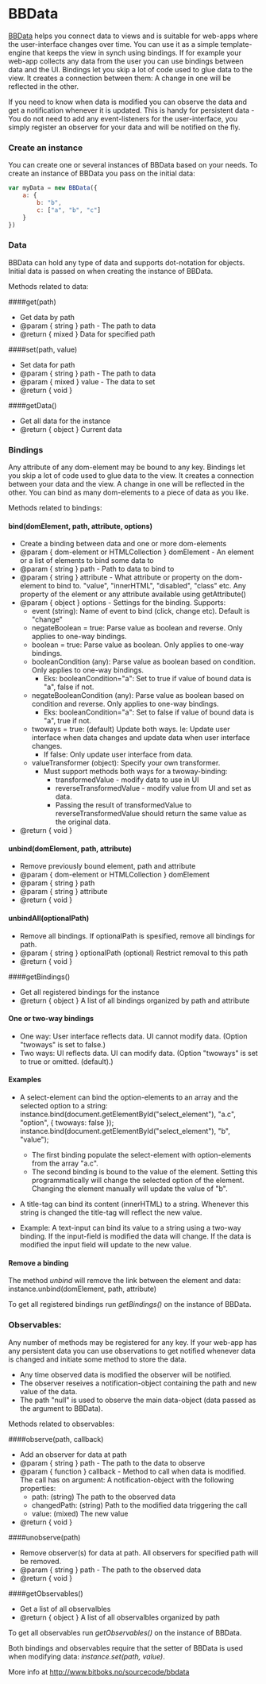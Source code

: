 BBData
=======

[BBData](http://www.bitboks.no/sourcecode/bbdata) helps you connect data to views and is suitable for web-apps where the user-interface changes over time. You can use it as a simple template-engine that keeps the view in synch using bindings. If for example your web-app collects any data from the user you can use bindings between data and the UI. Bindings let you skip a lot of code used to glue data to the view. It creates a connection between them: A change in one will be reflected in the other.

If you need to know when data is modified you can observe the data and get a notification whenever it is updated. This is handy for persistent data - You do not need to add any event-listeners for the user-interface, you simply register an observer for your data and will be notified on the fly.

### Create an instance
You can create one or several instances of BBData based on your needs.
To create an instance of BBData you pass on the initial data: 

```js
var myData = new BBData({ 
    a: { 
        b: "b",
        c: ["a", "b", "c"]
    } 
})
```

### Data
BBData can hold any type of data and supports dot-notation for objects. Initial data is passed on when creating the instance of BBData.

Methods related to data:

####get(path)
- Get data by path
- @param { string } path - The path to data
- @return { mixed } Data for specified path

####set(path, value)
- Set data for path
- @param { string } path - The path to data
- @param { mixed } value - The data to set
- @return { void }

####getData()
- Get all data for the instance
- @return { object } Current data


### Bindings

Any attribute of any dom-element may be bound to any key. 
Bindings let you skip a lot of code used to glue data to the view. 
It creates a connection between your data and the view. 
A change in one will be reflected in the other.
You can bind as many dom-elements to a piece of data as you like.

Methods related to bindings:

#### bind(domElement, path, attribute, options)
- Create a binding between data and one or more dom-elements
- @param { dom-element or HTMLCollection } domElement - An element or a list of elements to bind some data to
- @param { string } path - Path to data to bind to
- @param { string } attribute - What attribute or property on the dom-element to bind to. "value", "innerHTML", "disabled", "class" etc. Any property of the element or any attribute available using getAttribute()
- @param { object } options - Settings for the binding. Supports:
    - event (string): Name of event to bind (click, change etc). Default is "change"
    - negateBoolean = true: Parse value as boolean and reverse. Only applies to one-way bindings.
    - boolean = true: Parse value as boolean. Only applies to one-way bindings.
    - booleanCondition (any): Parse value as boolean based on condition. Only applies to one-way bindings.
        - Eks: booleanCondition="a": Set to true if value of bound data is "a", false if not.
    - negateBooleanCondition (any): Parse value as boolean based on condition and reverse. Only applies to one-way bindings.
        - Eks: booleanCondition="a": Set to false if value of bound data is "a", true if not.
    - twoways = true: (default) Update both ways. Ie: Update user interface when data changes and update data when user interface changes.
        - If false: Only update user interface from data.
    - valueTransformer (object): Specify your own transformer. 
        - Must support methods both ways for a twoway-binding: 
            - transformedValue - modify data to use in UI
            - reverseTransformedValue - modify value from UI and set as data.
            - Passing the result of transformedValue to reverseTransformedValue should return the same value as the original data.
- @return { void }

#### unbind(domElement, path, attribute)
- Remove previously bound element, path and attribute
- @param { dom-element or HTMLCollection } domElement
- @param { string } path
- @param { string } attribute
- @return { void }

#### unbindAll(optionalPath)
- Remove all bindings. If optionalPath is spesified, remove all bindings for path.
- @param { string } optionalPath (optional) Restrict removal to this path
- @return { void }

####getBindings()
- Get all registered bindings for the instance
- @return { object } A list of all bindings organized by path and attribute
            

#### One or two-way bindings
- One way: User interface reflects data. UI cannot modify data. (Option "twoways" is set to false.)
- Two ways: UI reflects data. UI can modify data. (Option "twoways" is set to true or omitted. (default).)


#### Examples
- A select-element can bind the option-elements to an array and the selected option to a string:
    instance.bind(document.getElementById("select_element"), "a.c", "option", { twoways: false });
    instance.bind(document.getElementById("select_element"), "b", "value");
    - The first binding populate the select-element with option-elements from the array "a.c".
    - The second binding is bound to the value of the element. Setting this programmatically will change the selected option of the element. Changing the element manually will update the value of "b".

- A title-tag can bind its content (innerHTML) to a string. Whenever this string is changed the title-tag will reflect the new value.

- Example: A text-input can bind its value to a string using a two-way binding. If the input-field is modified the data will change. If the data is modified the input field will update to the new value.


#### Remove a binding
The method <em>unbind</em> will remove the link between the element and data:
    instance.unbind(domElement, path, attribute)

To get all registered bindings run <em>getBindings()</em> on the instance of BBData.

### Observables: 
Any number of methods may be registered for any key. If your web-app has any persistent data you can use observations to get notified whenever data is changed and initiate some method to store the data.
- Any time observed data is modified the observer will be notified.
- The observer reseives a notification-object containing the path and new value of the data.
- The path "null" is used to observe the main data-object (data passed as the argument to BBData).

Methods related to observables:

####observe(path, callback)
- Add an observer for data at path
- @param { string } path - The path to the data to observe
- @param { function } callback - Method to call when data is modified.
    The call has on argument: A notification-object with the following properties:
    - path: (string) The path to the observed data
    - changedPath: (string) Path to the modified data triggering the call
    - value: (mixed) The new value
- @return { void }

####unobserve(path)
- Remove observer(s) for data at path. All observers for specified path will be removed.
- @param { string } path - The path to the observed data
- @return { void }

####getObservables()
- Get a list of all observalbles
- @return { object } A list of all observalbles organized by path

To get all observables run <em>getObservables()</em> on the instance of BBData.

Both bindings and observables require that the setter of BBData is used when modifying data: <em>instance.set(path, value)</em>.

More info at http://www.bitboks.no/sourcecode/bbdata
